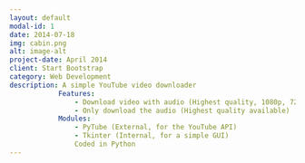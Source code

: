 ```yaml
---
layout: default
modal-id: 1
date: 2014-07-18
img: cabin.png
alt: image-alt
project-date: April 2014
client: Start Bootstrap
category: Web Development
description: A simple YouTube video downloader
            Features:
                - Download video with audio (Highest quality, 1080p, 720p)
                - Only download the audio (Highest quality available)
            Modules:
                - PyTube (External, for the YouTube API)
                - Tkinter (Internal, for a simple GUI)
                Coded in Python
---
```

